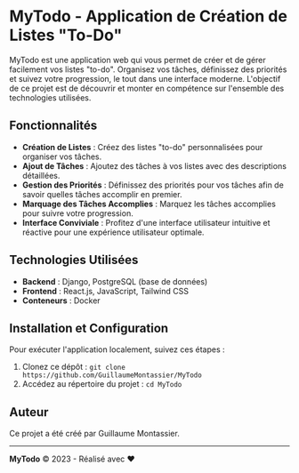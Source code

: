 # MyTodo - Application de Création de Listes "To-Do"

MyTodo est une application web qui vous permet de créer et de gérer facilement vos listes "to-do". Organisez vos tâches, définissez des priorités et suivez votre progression, le tout dans une interface moderne. L'objectif de ce projet est de découvrir et monter en compétence sur l'ensemble des technologies utilisées.

## Fonctionnalités

- **Création de Listes** : Créez des listes "to-do" personnalisées pour organiser vos tâches.
- **Ajout de Tâches** : Ajoutez des tâches à vos listes avec des descriptions détaillées.
- **Gestion des Priorités** : Définissez des priorités pour vos tâches afin de savoir quelles tâches accomplir en premier.
- **Marquage des Tâches Accomplies** : Marquez les tâches accomplies pour suivre votre progression.
- **Interface Conviviale** : Profitez d'une interface utilisateur intuitive et réactive pour une expérience utilisateur optimale.

## Technologies Utilisées

- **Backend** : Django, PostgreSQL (base de données)
- **Frontend** : React.js, JavaScript, Tailwind CSS
- **Conteneurs** : Docker

## Installation et Configuration

Pour exécuter l'application localement, suivez ces étapes :

1. Clonez ce dépôt : `git clone https://github.com/GuillaumeMontassier/MyTodo`
2. Accédez au répertoire du projet : `cd MyTodo`

## Auteur

Ce projet a été créé par Guillaume Montassier.

---

**MyTodo** © 2023 - Réalisé avec ❤️
